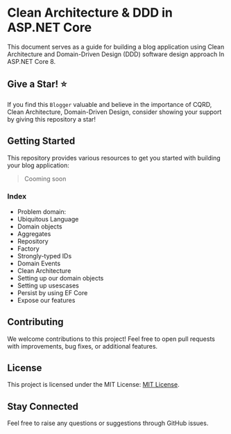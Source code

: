 # Clean Architecture & DDD in ASP.NET Core
This document serves as a guide for building a blog application using Clean Architecture and Domain-Driven Design (DDD) software design approach In ASP.NET Core 8.

## Give a Star! ⭐
If you find this `Blogger` valuable and believe in the importance of CQRD, Clean Architecture, Domain-Driven Design, consider showing your support by giving this repository a star!
 
## Getting Started

This repository provides various resources to get you started with building your blog application:

> Cooming soon
### Index
- Problem domain:
- Ubiquitous Language
- Domain objects
- Aggregates
- Repository
- Factory
- Strongly-typed IDs
- Domain Events
- Clean Architecture
- Setting up our domain objects
- Setting up usescases
- Persist by using EF Core
- Expose our features


## Contributing

We welcome contributions to this project! Feel free to open pull requests with improvements, bug fixes, or additional features.

## License

This project is licensed under the MIT License: [MIT License](https://opensource.org/licenses/MIT).

## Stay Connected
Feel free to raise any questions or suggestions through GitHub issues.
